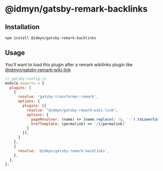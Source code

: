 # @idmyn/gatsby-remark-backlinks

## Installation

`npm install @idmyn/gatsby-remark-backlinks`

## Usage

You'll want to load this plugin after a remark wikilinks plugin like
[@idmyn/gatsby-remark-wiki-link](https://github.com/idmyn/gatsby-remark-wiki-link)

``` javascript
// gatsby-config.js
module.exports = {
  plugins: [
    {
      resolve: 'gatsby-transformer-remark',
      options: {
        plugins: [{
          resolve: "@idmyn/gatsby-remark-wiki-link",
          options: {
            pageResolver: (name) => [name.replace(/ /g, '-').toLowerCase()],
            hrefTemplate: (permalink) => `/${permalink}`
          }
        }],
      }
    },
    {
      resolve: `@idmyn/gatsby-remark-backlinks`,
    },
  ],
};
```

